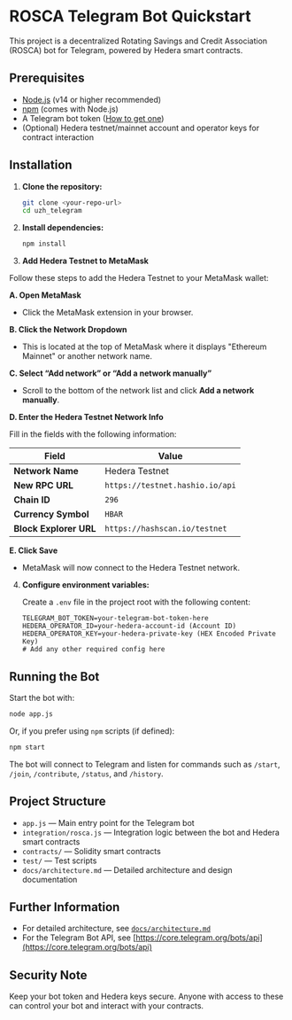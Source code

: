 # ROSCA Telegram Bot Quickstart

This project is a decentralized Rotating Savings and Credit Association (ROSCA) bot for Telegram, powered by Hedera smart contracts.

## Prerequisites

- [Node.js](https://nodejs.org/) (v14 or higher recommended)
- [npm](https://www.npmjs.com/) (comes with Node.js)
- A Telegram bot token ([How to get one](https://core.telegram.org/bots#6-botfather))
- (Optional) Hedera testnet/mainnet account and operator keys for contract interaction

## Installation

1. **Clone the repository:**

   ```bash
   git clone <your-repo-url>
   cd uzh_telegram
   ```

2. **Install dependencies:**

   ```bash
   npm install
   ```
3. **Add Hedera Testnet to MetaMask**

Follow these steps to add the Hedera Testnet to your MetaMask wallet:

**A. Open MetaMask**
- Click the MetaMask extension in your browser.

**B. Click the Network Dropdown**
- This is located at the top of MetaMask where it displays "Ethereum Mainnet" or another network name.

**C. Select “Add network” or “Add a network manually”**
- Scroll to the bottom of the network list and click **Add a network manually**.

**D. Enter the Hedera Testnet Network Info**

Fill in the fields with the following information:

| Field               | Value                          |
|---------------------|--------------------------------|
| **Network Name**     | Hedera Testnet                 |
| **New RPC URL**      | `https://testnet.hashio.io/api`|
| **Chain ID**         | `296`                          |
| **Currency Symbol**  | `HBAR`                         |
| **Block Explorer URL**| `https://hashscan.io/testnet` |

**E. Click Save**
- MetaMask will now connect to the Hedera Testnet network.


4. **Configure environment variables:**

   Create a `.env` file in the project root with the following content:

   ```env
   TELEGRAM_BOT_TOKEN=your-telegram-bot-token-here
   HEDERA_OPERATOR_ID=your-hedera-account-id (Account ID)
   HEDERA_OPERATOR_KEY=your-hedera-private-key (HEX Encoded Private Key)
   # Add any other required config here
   ```

## Running the Bot

Start the bot with:

```bash
node app.js
```

Or, if you prefer using `npm` scripts (if defined):

```bash
npm start
```

The bot will connect to Telegram and listen for commands such as `/start`, `/join`, `/contribute`, `/status`, and `/history`.

## Project Structure

- `app.js` — Main entry point for the Telegram bot
- `integration/rosca.js` — Integration logic between the bot and Hedera smart contracts
- `contracts/` — Solidity smart contracts
- `test/` — Test scripts
- `docs/architecture.md` — Detailed architecture and design documentation

## Further Information

- For detailed architecture, see [`docs/architecture.md`](docs/architecture.md)
- For the Telegram Bot API, see [https://core.telegram.org/bots/api](https://core.telegram.org/bots/api)

## Security Note

Keep your bot token and Hedera keys secure. Anyone with access to these can control your bot and interact with your contracts.
